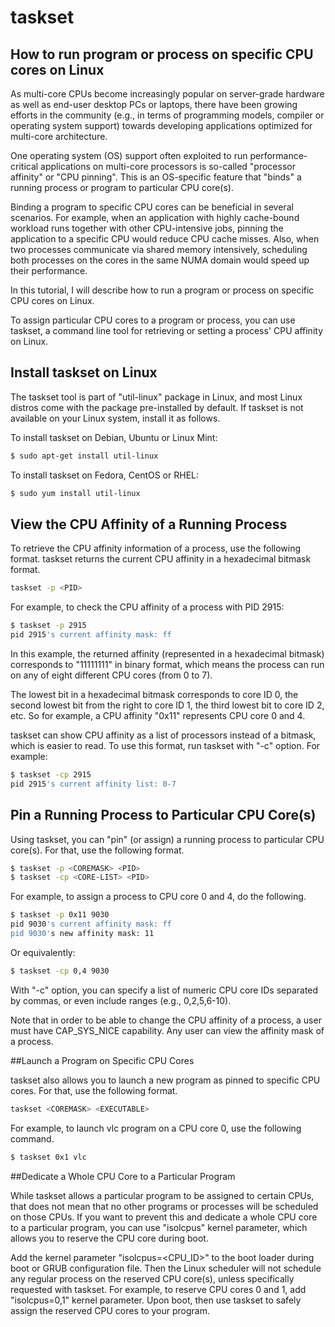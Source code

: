# taskset


## How to run program or process on specific CPU cores on Linux

As multi-core CPUs become increasingly popular on server-grade hardware as well as end-user desktop PCs or laptops, there have been growing efforts in the community (e.g., in terms of programming models, compiler or operating system support) towards developing applications optimized for multi-core architecture.

One operating system (OS) support often exploited to run performance-critical applications on multi-core processors is so-called "processor affinity" or "CPU pinning". This is an OS-specific feature that "binds" a running process or program to particular CPU core(s).

Binding a program to specific CPU cores can be beneficial in several scenarios. For example, when an application with highly cache-bound workload runs together with other CPU-intensive jobs, pinning the application to a specific CPU would reduce CPU cache misses. Also, when two processes communicate via shared memory intensively, scheduling both processes on the cores in the same NUMA domain would speed up their performance.

In this tutorial, I will describe how to run a program or process on specific CPU cores on Linux.

To assign particular CPU cores to a program or process, you can use taskset, a command line tool for retrieving or setting a process' CPU affinity on Linux.


## Install taskset on Linux

The taskset tool is part of "util-linux" package in Linux, and most Linux distros come with the package pre-installed by default. If taskset is not available on your Linux system, install it as follows.

To install taskset on Debian, Ubuntu or Linux Mint:

```bash
$ sudo apt-get install util-linux
```

To install taskset on Fedora, CentOS or RHEL:
```bash
$ sudo yum install util-linux
```


## View the CPU Affinity of a Running Process


To retrieve the CPU affinity information of a process, use the following format. taskset returns the current CPU affinity in a hexadecimal bitmask format.
```bash
taskset -p <PID>
```
For example, to check the CPU affinity of a process with PID 2915:
```bash
$ taskset -p 2915
pid 2915's current affinity mask: ff
```

In this example, the returned affinity (represented in a hexadecimal bitmask) corresponds to "11111111" in binary format, which means the process can run on any of eight different CPU cores (from 0 to 7).

The lowest bit in a hexadecimal bitmask corresponds to core ID 0, the second lowest bit from the right to core ID 1, the third lowest bit to core ID 2, etc. So for example, a CPU affinity "0x11" represents CPU core 0 and 4.

taskset can show CPU affinity as a list of processors instead of a bitmask, which is easier to read. To use this format, run taskset with "-c" option. For example:
```bash
$ taskset -cp 2915
pid 2915's current affinity list: 0-7
```

## Pin a Running Process to Particular CPU Core(s)

Using taskset, you can "pin" (or assign) a running process to particular CPU core(s). For that, use the following format.
```bash
$ taskset -p <COREMASK> <PID>
$ taskset -cp <CORE-LIST> <PID>
```
For example, to assign a process to CPU core 0 and 4, do the following.
```bash
$ taskset -p 0x11 9030
pid 9030's current affinity mask: ff
pid 9030's new affinity mask: 11
```

Or equivalently:
```bash
$ taskset -cp 0,4 9030
```

With "-c" option, you can specify a list of numeric CPU core IDs separated by commas, or even include ranges (e.g., 0,2,5,6-10).

Note that in order to be able to change the CPU affinity of a process, a user must have CAP_SYS_NICE capability. Any user can view the affinity mask of a process.

##Launch a Program on Specific CPU Cores

taskset also allows you to launch a new program as pinned to specific CPU cores. For that, use the following format.
```bash
taskset <COREMASK> <EXECUTABLE>
```
For example, to launch vlc program on a CPU core 0, use the following command.
```bash
$ taskset 0x1 vlc
```

##Dedicate a Whole CPU Core to a Particular Program

While taskset allows a particular program to be assigned to certain CPUs, that does not mean that no other programs or processes will be scheduled on those CPUs. If you want to prevent this and dedicate a whole CPU core to a particular program, you can use "isolcpus" kernel parameter, which allows you to reserve the CPU core during boot.

Add the kernel parameter "isolcpus=<CPU_ID>" to the boot loader during boot or GRUB configuration file. Then the Linux scheduler will not schedule any regular process on the reserved CPU core(s), unless specifically requested with taskset. For example, to reserve CPU cores 0 and 1, add "isolcpus=0,1" kernel parameter. Upon boot, then use taskset to safely assign the reserved CPU cores to your program.
